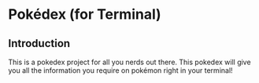 # Pokédex (for Terminal)

## Introduction
This is a pokedex project for all you nerds out there. This pokedex will give you all the information you require on pokémon right in your terminal! 


